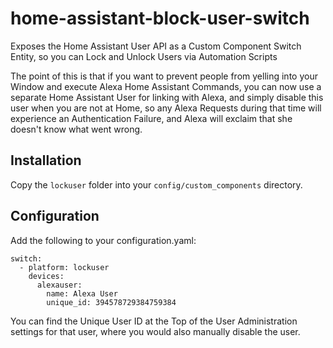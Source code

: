 # home-assistant-block-user-switch
Exposes the Home Assistant User API as a Custom Component Switch Entity, so you can Lock and Unlock Users via Automation Scripts

The point of this is that if you want to prevent people from yelling into your Window and execute Alexa Home Assistant Commands, you can now use a separate Home Assistant User for linking with Alexa, and simply disable this user when you are not at Home, so any Alexa Requests during that time will experience an Authentication Failure, and Alexa will exclaim that she doesn't know what went wrong.

## Installation

Copy the `lockuser` folder into your `config/custom_components` directory.

## Configuration

Add the following to your configuration.yaml:
```
switch:
  - platform: lockuser
    devices:
      alexauser:
        name: Alexa User
        unique_id: 394578729384759384
```
You can find the Unique User ID at the Top of the User Administration settings for that user, where you would also manually disable the user.
